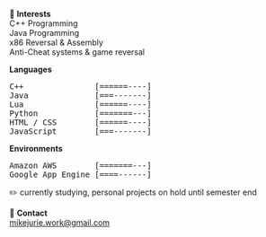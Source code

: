 🤔 **Interests**  
C++ Programming  
Java Programming  
x86 Reversal & Assembly  
Anti-Cheat systems & game reversal  

**Languages**
<pre>
C++               [======----]  
Java              [===-------]  
Lua               [======----]  
Python            [=======---]  
HTML / CSS        [======----]  
JavaScript        [===-------]  
</pre>

**Environments** 
<pre>
Amazon AWS        [=======---]
Google App Engine [====------] 
</pre>

✏️ currently studying, personal projects on hold until semester end  

💬 **Contact**  
mikejurie.work@gmail.com  
